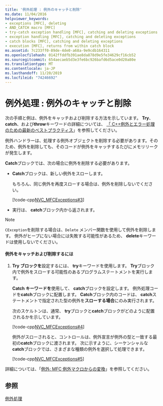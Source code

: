 ```yaml
---
title: '例外処理 : 例外のキャッチと削除'
ms.date: 11/04/2016
helpviewer_keywords:
- exceptions [MFC], deleting
- AND_CATCH macro [MFC]
- try-catch exception handling [MFC], catching and deleting exceptions
- exception handling [MFC], catching and deleting exceptions
- catch blocks [MFC], catching and deleting exceptions
- execution [MFC], returns from within catch block
ms.assetid: 7c233ff0-89de-4de0-a68a-9e9cdb164311
ms.openlocfilehash: 0142ffddfb391ae8da878d9e5fe34629cf16cb52
ms.sourcegitcommit: 654aecaeb5d3e3fe6bc926bafd6d5ace0d20a80e
ms.translationtype: MT
ms.contentlocale: ja-JP
ms.lasthandoff: 11/20/2019
ms.locfileid: "74246692"
---
```

# <a name="exceptions-catching-and-deleting-exceptions"></a>例外処理 : 例外のキャッチと削除

次の手順と例は、例外をキャッチおよび削除する方法を示しています。 **Try**、 **catch**、および**throw**キーワードの詳細については、 [「 C++例外とエラー処理のための最新のベストプラクティス](../cpp/errors-and-exception-handling-modern-cpp.md)」を参照してください。

例外ハンドラーは、処理する例外オブジェクトを削除する必要があります。そのため、例外を削除しても、そのコードが例外をキャッチするたびにメモリリークが発生します。

**Catch**ブロックでは、次の場合に例外を削除する必要があります。

- **Catch**ブロックは、新しい例外をスローします。

   もちろん、同じ例外を再度スローする場合は、例外を削除しないでください。

   [!code-cpp[NVC_MFCExceptions#3](../mfc/codesnippet/cpp/exceptions-catching-and-deleting-exceptions_1.cpp)]

- 実行は、 **catch**ブロック内から返されます。

> [!NOTE]
>  `CException`を削除する場合は、`Delete` メンバー関数を使用して例外を削除します。 例外がヒープにない場合には失敗する可能性があるため、 **delete**キーワードは使用しないでください。

#### <a name="to-catch-and-delete-exceptions"></a>例外をキャッチおよび削除するには

1. **Try ブロックを**設定するには、 **try**キーワードを使用します。 **Try**ブロック内で例外をスローする可能性のあるプログラムステートメントを実行します。

   **Catch キーワードを**使用して、 **catch**ブロックを設定します。 例外処理コードを**catch**ブロックに配置します。 **Catch**ブロック内のコードは、 **catch**ステートメントで指定された型の例外を**スローする場合**にのみ実行されます。

   次のスケルトンは、通常、 **try**ブロックと**catch**ブロックがどのように配置されるかを示しています。

   [!code-cpp[NVC_MFCExceptions#4](../mfc/codesnippet/cpp/exceptions-catching-and-deleting-exceptions_2.cpp)]

   例外がスローされると、コントロールは、例外宣言が例外の型と一致する最初の**catch**ブロックに渡されます。 次に示すように、シーケンシャルな**catch**ブロックでは、さまざまな種類の例外を選択して処理できます。

   [!code-cpp[NVC_MFCExceptions#5](../mfc/codesnippet/cpp/exceptions-catching-and-deleting-exceptions_3.cpp)]

詳細については、「[例外: MFC 例外マクロからの変換](../mfc/exceptions-converting-from-mfc-exception-macros.md)」を参照してください。

## <a name="see-also"></a>参照

[例外処理](../mfc/exception-handling-in-mfc.md)
